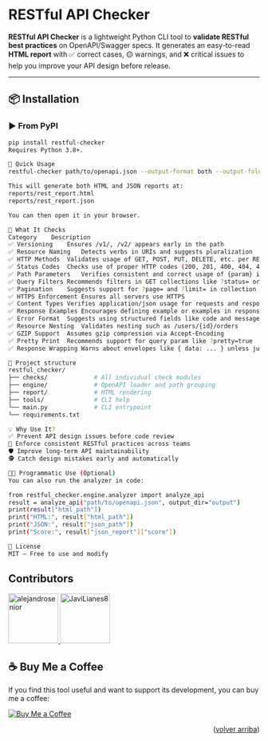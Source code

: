 # RESTful API Checker

**RESTful API Checker** is a lightweight Python CLI tool to **validate RESTful best practices** on OpenAPI/Swagger specs. It generates an easy-to-read **HTML report** with ✅ correct cases, 🟡 warnings, and ❌ critical issues to help you improve your API design before release.

---

## 📦 Installation

### ▶️ From PyPI

```bash
pip install restful-checker
Requires Python 3.8+.

🚀 Quick Usage
restful-checker path/to/openapi.json --output-format both --output-folder reports

This will generate both HTML and JSON reports at:
reports/rest_report.html
reports/rest_report.json

You can then open it in your browser.

🧪 What It Checks
Category	Description
✅ Versioning	Ensures /v1/, /v2/ appears early in the path
✅ Resource Naming	Detects verbs in URIs and suggests pluralization
✅ HTTP Methods	Validates usage of GET, POST, PUT, DELETE, etc. per REST rules
✅ Status Codes	Checks use of proper HTTP codes (200, 201, 400, 404, 409)
✅ Path Parameters	Verifies consistent and correct usage of {param} in paths
✅ Query Filters	Recommends filters in GET collections like ?status= or ?filter=
✅ Pagination	Suggests support for ?page= and ?limit= in collection endpoints
✅ HTTPS Enforcement	Ensures all servers use HTTPS
✅ Content Types	Verifies application/json usage for requests and responses
✅ Response Examples	Encourages defining example or examples in responses
✅ Error Format	Suggests using structured fields like code and message
✅ Resource Nesting	Validates nesting such as /users/{id}/orders
✅ GZIP Support	Assumes gzip compression via Accept-Encoding
✅ Pretty Print	Recommends support for query param like ?pretty=true
✅ Response Wrapping	Warns about envelopes like { data: ... } unless justified

📁 Project structure
restful_checker/
├── checks/             # All individual check modules
├── engine/             # OpenAPI loader and path grouping
├── report/             # HTML rendering
├── tools/              # CLI help
└── main.py             # CLI entrypoint
└── requirements.txt

💡 Why Use It?
✅ Prevent API design issues before code review
🧩 Enforce consistent RESTful practices across teams
🛡️ Improve long-term API maintainability
🕵️ Catch design mistakes early and automatically

👨‍💻 Programmatic Use (Optional)
You can also run the analyzer in code:

from restful_checker.engine.analyzer import analyze_api
result = analyze_api("path/to/openapi.json", output_dir="output")
print(result["html_path"])
print("HTML:", result["html_path"])
print("JSON:", result["json_path"])
print("Score:", result["json_report"]["score"])

📌 License
MIT – Free to use and modify

```

## Contributors

<a href="https://github.com/alejandrosenior">
  <img src="https://github.com/alejandrosenior.png" width="100" alt="alejandrosenior">
</a>
<a href="https://github.com/JaviLianes8">
  <img src="https://github.com/JaviLianes8.png" width="100" alt="JaviLianes8">
</a>

## ☕ Buy Me a Coffee

If you find this tool useful and want to support its development, you can buy me a coffee:

<a href="https://buymeacoffee.com/jlianesglrs" target="_blank">
  <img src="https://img.buymeacoffee.com/button-api/?text=Buy me a coffee&emoji=☕&slug=jlianesglrs&button_colour=FFDD00&font_colour=000000&font_family=Arial&outline_colour=000000&coffee_colour=ffffff" alt="Buy Me a Coffee" />
</a>

<p align="right">(<a href="#readme-top">volver arriba</a>)</p>
